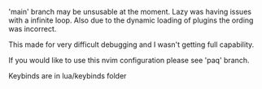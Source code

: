 'main' branch may be unsusable at the moment. Lazy was having issues with a infinite loop. Also due to the dynamic loading of plugins the ording was incorrect. 

This made for very difficult debugging and I wasn't getting full capability. 

If you would like to use this nvim configuration please see 'paq' branch. 

Keybinds are in lua/keybinds folder 
